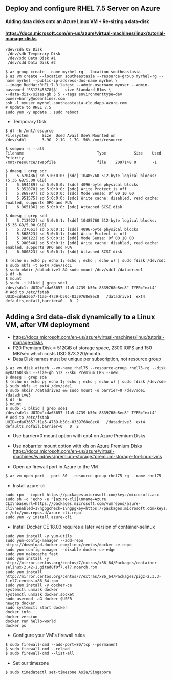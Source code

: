## Deploy and configure RHEL 7.5 Server on Azure
#### Adding data disks onto an Azure Linux VM + Re-sizing a data-disk
#### https://docs.microsoft.com/en-us/azure/virtual-machines/linux/tutorial-manage-disks
```
/dev/sda OS Disk
 /dev/sdb Temporary Disk
 /dev/sdc Data Disk #1
 /dev/sdd Data Disk #2
```

```
$ az group create --name myrhel-rg --location southeastasia
$ az vm create --location southeastasia --resource-group myrhel-rg --name myrhel --public-ip-address-dns-name myrhel \
--image RedHat:RHEL:7.3:latest --admin-username myuser --admin-password 'SS12345678$$' --size Standard_B1ms \
--data-disk-sizes-gb 5 5 --tags environmenttype=dev owner=harry@oceanliner.com
ssh -l myuser myrhel.southeastasia.cloudapp.azure.com
# Update to RHEL 7.5
sudo yum -y update ; sudo reboot
```

* Temporary Disk
```
$ df -h /mnt/resource
Filesystem      Size  Used Avail Use% Mounted on
/dev/sdb1       3.9G  2.1G  1.7G  56% /mnt/resource

$ swapon -s --all
Filename                                Type            Size    Used    Priority
/mnt/resource/swapfile                  file    2097148 0       -1
```

```
$ dmesg | grep sdc
[    5.670486] sd 5:0:0:0: [sdc] 10485760 512-byte logical blocks: (5.36 GB/5.00 GiB)
[    5.694489] sd 5:0:0:0: [sdc] 4096-byte physical blocks
[    5.852078] sd 5:0:0:0: [sdc] Write Protect is off
[    5.868797] sd 5:0:0:0: [sdc] Mode Sense: 0f 00 10 00
[    5.951575] sd 5:0:0:0: [sdc] Write cache: disabled, read cache: enabled, supports DPO and FUA
[    6.065186] sd 5:0:0:0: [sdc] Attached SCSI disk
```

```
$ dmesg | grep sdd
[    5.713922] sd 5:0:0:1: [sdd] 10485760 512-byte logical blocks: (5.36 GB/5.00 GiB)
[    5.737661] sd 5:0:0:1: [sdd] 4096-byte physical blocks
[    5.868823] sd 5:0:0:1: [sdd] Write Protect is off
[    5.886122] sd 5:0:0:1: [sdd] Mode Sense: 0f 00 10 00
[    5.980540] sd 5:0:0:1: [sdd] Write cache: disabled, read cache: enabled, supports DPO and FUA
[    6.080823] sd 5:0:0:1: [sdd] Attached SCSI disk
```

```
$ (echo n; echo p; echo 1; echo ; echo ; echo w) | sudo fdisk /dev/sdc
$ sudo mkfs -t ext4 /dev/sdc1
$ sudo mkdir /datadrive1 && sudo mount /dev/sdc1 /datadrive1
$ df -h
$ mount
$ sudo -i blkid | grep sdc1
/dev/sdc1: UUID="cda63657-f1a5-4739-b50c-8339768e8ec8" TYPE="ext4"
# Add to /etc/fstab
UUID=cda63657-f1a5-4739-b50c-8339768e8ec8   /datadrive1  ext4    defaults,nofail,barrier=0   0  2
```

## Adding a 3rd data-disk dynamically to a Linux VM, after VM deployment
* https://docs.microsoft.com/en-us/azure/virtual-machines/linux/tutorial-manage-disks
* P20 Premium Disk = 512GiB of storage space, 2300 IOPS and 150 MB/sec which costs USD $73.220/month.
* Data Disk names must be unique per subscription, not resource group

```
$ az vm disk attach --vm-name rhel75 --resource-group rhel75-rg --disk myDataDisk3 --size-gb 512 --sku Premium_LRS --new
$ dmesg | grep sde
$ (echo n; echo p; echo 1; echo ; echo ; echo w) | sudo fdisk /dev/sde
$ sudo mkfs -t ext4 /dev/sde1
$ sudo mkdir /datadrive3 && sudo mount -o barrier=0 /dev/sde1 /datadrive3
$ df -h
$ mount
$ sudo -i blkid | grep sde1
/dev/sde1: UUID="cda63657-f1a5-4739-b50c-8339768e8ec8" TYPE="ext4"
# Add to /etc/fstab
UUID=cda63657-f1a5-4739-b50c-8339768e8ec8   /datadrive3  ext4    defaults,nofail,barrier=0   0  2
```
* Use barrier=0 mount option with ext4 on Azure Premium Disks
* Use nobarrier mount option with xfs on Azure Premium Disks
https://docs.microsoft.com/en-us/azure/virtual-machines/windows/premium-storage#premium-storage-for-linux-vms

* Open up firewall port in Azure to the VM
```
$ az vm open-port --port 80 --resource-group rhel75-rg --name rhel75
```

* Install azure-cli
```
sudo rpm --import https://packages.microsoft.com/keys/microsoft.asc
sudo sh -c 'echo -e "[azure-cli]\nname=Azure CLI\nbaseurl=https://packages.microsoft.com/yumrepos/azure-cli\nenabled=1\ngpgcheck=1\ngpgkey=https://packages.microsoft.com/keys/microsoft.asc" > /etc/yum.repos.d/azure-cli.repo'
sudo yum -y install azure-cli
```

* Install Docker CE 18.03 requires a later version of container-selinux
```
sudo yum install -y yum-utils
sudo yum-config-manager --add-repo https://download.docker.com/linux/centos/docker-ce.repo
sudo yum-config-manager --disable docker-ce-edge
sudo yum makecache fast
sudo yum install -y http://mirror.centos.org/centos/7/extras/x86_64/Packages/container-selinux-2.42-1.gitad8f0f7.el7.noarch.rpm
sudo yum install http://mirror.centos.org/centos/7/extras/x86_64/Packages/pigz-2.3.3-1.el7.centos.x86_64.rpm
sudo yum install -y docker-ce
systemctl unmask docker
systemctl unmask docker.socket
sudo usermod -aG docker $USER
newgrp docker
sudo systemctl start docker
docker info
docker version
docker run hello-world
docker ps
```

* Configure your VM's firewall rules
```
$ sudo firewall-cmd --add-port=80/tcp --permanent
$ sudo firewall-cmd --reload
$ sudo firewall-cmd --list-all
```

* Set our timezone
```
$ sudo timedatectl set-timezone Asia/Singapore
```
